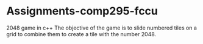 # Assignments-comp295-fccu
2048 game in c++
The objective of the game is to slide numbered tiles on a grid to combine them to create a tile with the number 2048.
